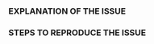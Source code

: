 ### EXPLANATION OF THE ISSUE

<!-- What happens, under which versions, under what conditions, when, and what were you expecting instead. -->

### STEPS TO REPRODUCE THE ISSUE

<!-- 1. List steps to reproduce your issue so we can replicate. -->

<!--
BEFORE POSTING YOUR ISSUE
- These comments won't show up when you submit the issue.
- Try to add as much detail as possible. Be specific!
- GitHub issues ARE NOT FOR SUPPORT! If you have questions, use the either:
  - https://wordpress.org/support/plugin/social-icons for general support
  - https://themegrill.com/support-forum/ for free plugin support
- If you're requesting a new feature, explain why you'd like it to be added.
- Search this repository (top of the page) for the issue and it has not been fixed or reported already.

Before logging BUGS, ensure you:
- Use the latest stable release of Social Icons.
- Disabled all plugins to ensure it's a core bug and not a plugin issue.
- Switched to Twenty Twelve theme to ensure it's a core bug and not a theme issue.
-->
